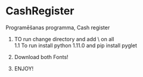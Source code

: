 # CashRegister
Programēšanas programma, Cash register

1. TO run change directory and add \\ on all \
  1.1 To run install python 1.11.0 and pip install pyglet

2. Download both Fonts!

3. ENJOY!
